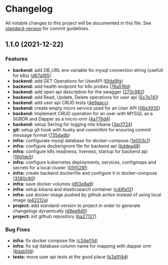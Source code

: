 # Changelog

All notable changes to this project will be documented in this file. See [standard-version](https://github.com/conventional-changelog/standard-version) for commit guidelines.

## 1.1.0 (2021-12-22)


### Features

* **backend:** add DB_URL env variable for mysql connection string (usefull for k8s) ([d67a165](https://github.com/Scheduler2000/ece-devops/commit/d67a165c55c9a65838e6dc382d213a6fe2093c6a))
* **backend:** add GET Operations for UserAPI ([6fda9fa](https://github.com/Scheduler2000/ece-devops/commit/6fda9fa39f61b357634909ee0c462d2c6b64a26c))
* **backend:** add health endpoint for k8s probes ([76a516d](https://github.com/Scheduler2000/ece-devops/commit/76a516dd132cdb2ff292787568b1bf0ec039a0fc))
* **backend:** add open api description for the swagger ([273c982](https://github.com/Scheduler2000/ece-devops/commit/273c982ac306839b52ee94a7e6394cd7ab3d6989))
* **backend:** add Read, Update, Delete operations for user api ([5c7e741](https://github.com/Scheduler2000/ece-devops/commit/5c7e7419e193f75073ef2e0deda9e1850541cb61))
* **backend:** add user api CRUD tests ([4e9aacc](https://github.com/Scheduler2000/ece-devops/commit/4e9aacc4721661aca541a6dd8701d75bdfebfe17))
* **backend:** create empty micro service used for an User API ([06e3935](https://github.com/Scheduler2000/ece-devops/commit/06e39359ace44b3c988c435217307f3cd5700ca1))
* **backend:** Implement CRUD operation for an user with MYSQL as a SGBDR and Dapper as a micro-orm ([4a776d4](https://github.com/Scheduler2000/ece-devops/commit/4a776d4813cb867329e661b74eec8dd10b73b72a))
* **backend:** setup Serilog for logging into kibana ([3acf724](https://github.com/Scheduler2000/ece-devops/commit/3acf7240e1656af1d2614f6ce73c2ca6b889396f))
* **git:** setup git hook with husky and commitlint for ensuring commit message format ([735dadb](https://github.com/Scheduler2000/ece-devops/commit/735dadb92d40d5f2beca285e748c14daa538c837))
* **infra:** configurate mysql database for docker-compose ([1e003c1](https://github.com/Scheduler2000/ece-devops/commit/1e003c1622c64016c09c578e854903e9744b53ec))
* **infra:** configure dockerignore file for backend api ([bddea48](https://github.com/Scheduler2000/ece-devops/commit/bddea489a5be7bfbe6d04df978392fb4933b27c7))
* **infra:** configure k8s readiness, liveness, startup for backend api ([19d1de5](https://github.com/Scheduler2000/ece-devops/commit/19d1de5d2ecb6deee8abecd1eb25cfca488fdef4))
* **infra:** configure kubernetes deployments, services, configmaps and secrets for a local cluster ([05f028f](https://github.com/Scheduler2000/ece-devops/commit/05f028f319ab57a84e48c52c92bc1fdea1740167))
* **infra:** create backend dockerfile and configure it in docker-compose ([3580c80](https://github.com/Scheduler2000/ece-devops/commit/3580c80a0b770a49ec248edd868bae352e729687))
* **infra:** save docker volumes ([d53e8a9](https://github.com/Scheduler2000/ece-devops/commit/d53e8a9b6d14a81c2494e32932eb4f90ce2eff94))
* **infra:** setup kibana and elasticsearch container ([c48fa12](https://github.com/Scheduler2000/ece-devops/commit/c48fa12fba964de6bffc7f303746c5aafc5abd85))
* **infra:** use docker image pushed by github action instead of using local image ([e42212a](https://github.com/Scheduler2000/ece-devops/commit/e42212a22b71352246e9392b8b8a76304090ad99))
* **project:** add standard-version to project in order to generate changelogs dynamically ([d9ee8d0](https://github.com/Scheduler2000/ece-devops/commit/d9ee8d0f57b56213c79dde3cec93d3330f64baee))
* **project:** init github repository ([ba27127](https://github.com/Scheduler2000/ece-devops/commit/ba2712736dd8e0ee6f70ad7c693b4bc4d1ed41ad))


### Bug Fixes

* **infra:** fix docker compose file ([c34e01d](https://github.com/Scheduler2000/ece-devops/commit/c34e01d486f9d96464b1823b3922948d6b443de0))
* **infra:** fix sql database column name for mapping with dapper orm ([6dab5f4](https://github.com/Scheduler2000/ece-devops/commit/6dab5f420a3a340a10f7dced16eb491e31ddc6a7))
* **tests:** move user api tests at the good place ([b3a914d](https://github.com/Scheduler2000/ece-devops/commit/b3a914df84d9886974d5800bd0adacce3acd4648))
